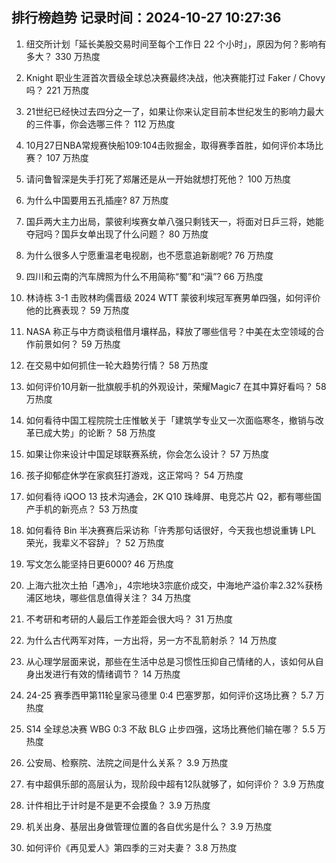 
## 排行榜趋势 记录时间：2024-10-27 10:27:36
  
  1. 纽交所计划「延长美股交易时间至每个工作日 22 个小时」，原因为何？影响有多大？ 330 万热度
    
  2. Knight 职业生涯首次晋级全球总决赛最终决战，他决赛能打过 Faker / Chovy 吗？ 221 万热度
    
  3. 21世纪已经快过去四分之一了，如果让你来认定目前本世纪发生的影响力最大的三件事，你会选哪三件？ 112 万热度
    
  4. 10月27日NBA常规赛快船109:104击败掘金，取得赛季首胜，如何评价本场比赛？ 107 万热度
    
  5. 请问鲁智深是失手打死了郑屠还是从一开始就想打死他？ 100 万热度
    
  6. 为什么中国要用五孔插座? 87 万热度
    
  7. 国乒两大主力出局，蒙彼利埃赛女单八强只剩钱天一，将面对日乒三将，她能夺冠吗？国乒女单出现了什么问题？ 80 万热度
    
  8. 为什么很多人宁愿重温老电视剧，也不愿意追新剧呢? 76 万热度
    
  9. 四川和云南的汽车牌照为什么不用简称“蜀”和“滇”? 66 万热度
    
  10. 林诗栋 3-1 击败林昀儒晋级 2024 WTT 蒙彼利埃冠军赛男单四强，如何评价他的比赛表现？ 59 万热度
    
  11. NASA 称正与中方商谈租借月壤样品，释放了哪些信号？中美在太空领域的合作前景如何？ 59 万热度
    
  12. 在交易中如何抓住一轮大趋势行情？ 58 万热度
    
  13. 如何评价10月新一批旗舰手机的外观设计，荣耀Magic7 在其中算好看吗？ 58 万热度
    
  14. 如何看待中国工程院院士庄惟敏关于「建筑学专业又一次面临寒冬，撤销与改革已成大势」的论断？ 58 万热度
    
  15. 如果让你来设计中国足球联赛系统，你会怎么设计？ 57 万热度
    
  16. 孩子抑郁症休学在家疯狂打游戏，这正常吗？ 54 万热度
    
  17. 如何看待 iQOO 13 技术沟通会，2K Q10 珠峰屏、电竞芯片 Q2，都有哪些国产手机的新亮点？ 53 万热度
    
  18. 如何看待 Bin 半决赛赛后采访称「许秀那句话很好，今天我也想说重铸 LPL 荣光，我辈义不容辞」？ 52 万热度
    
  19. 写文怎么能坚持日更6000? 46 万热度
    
  20. 上海六批次土拍「遇冷」，4宗地块3宗底价成交，中海地产溢价率2.32%获杨浦区地块，哪些信息值得关注？ 34 万热度
    
  21. 不考研和考研的人最后工作差距会很大吗？ 31 万热度
    
  22. 为什么古代两军对阵，一方出将，另一方不乱箭射杀？ 14 万热度
    
  23. 从心理学层面来说，那些在生活中总是习惯性压抑自己情绪的人，该如何从自身出发进行有效的情绪调节？ 14 万热度
    
  24. 24-25 赛季西甲第11轮皇家马德里 0:4 巴塞罗那，如何评价这场比赛？ 5.7 万热度
    
  25. S14 全球总决赛 WBG 0:3 不敌 BLG 止步四强，这场比赛他们输在哪？ 5.5 万热度
    
  26. 公安局、检察院、法院之间是什么关系？ 3.9 万热度
    
  27. 有中超俱乐部的高层认为，现阶段中超有12队就够了，如何评价？ 3.9 万热度
    
  28. 计件相比于计时是不是更不会摸鱼？ 3.9 万热度
    
  29. 机关出身、基层出身做管理位置的各自优劣是什么？ 3.9 万热度
    
  30. 如何评价《再见爱人》第四季的三对夫妻？ 3.8 万热度
    